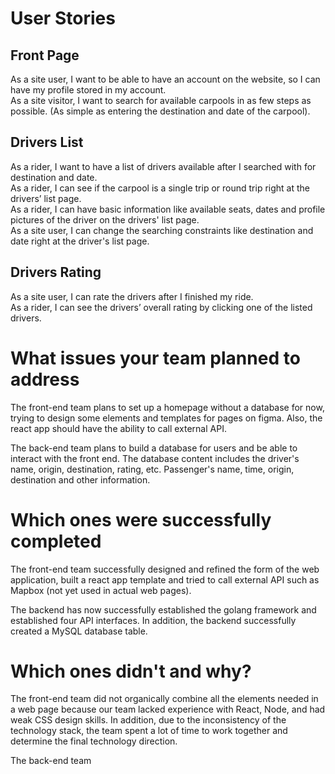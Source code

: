 # User Stories

## Front Page

As a site user, I want to be able to have an account on the website, so I can have my profile stored in my account.  
As a site visitor, I want to search for available carpools in as few steps as possible. (As simple as entering the destination and date of the carpool).  

## Drivers List

As a rider, I want to have a list of drivers available after I searched with for destination and date.  
As a rider, I can see if the carpool is a single trip or round trip right at the drivers’ list page.  
As a rider, I can have basic information like available seats, dates and profile pictures of the driver on the drivers' list page.  
As a site user, I can change the searching constraints like destination and date right at the driver's list page.  

## Drivers Rating

As a site user, I can rate the drivers after I finished my ride.  
As a rider, I can see the drivers’ overall rating by clicking one of the listed drivers.   

# What issues your team planned to address

The front-end team plans to set up a homepage without a database for now, trying to design some elements and templates for pages on figma. Also, the react app should have the ability to call external API.

The back-end team plans to build a database for users and be able to interact with the front end. The database content includes the driver's name, origin, destination, rating, etc. Passenger's name, time, origin, destination and other information.

# Which ones were successfully completed

The front-end team successfully designed and refined the form of the web application, built a react app template and tried to call external API such as Mapbox (not yet used in actual web pages).

The backend has now successfully established the golang framework and established four API interfaces. In addition, the backend successfully created a MySQL database table.

# Which ones didn't and why?

The front-end team did not organically combine all the elements needed in a web page because our team lacked experience with React, Node, and had weak CSS design skills. In addition, due to the inconsistency of the technology stack, the team spent a lot of time to work together and determine the final technology direction.

The back-end team
